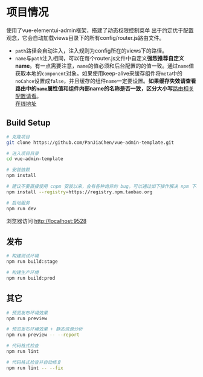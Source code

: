 
#  项目情况

使用了vue-elementui-admin框架，搭建了动态权限控制菜单
出于约定优于配置观念，它会自动加载views目录下的所有config/router.js路由文件。
- `path`路径会自动注入，注入规则为config所在的views下的路径。
- `name`与`path`注入相同，可以在每个router.js文件中自定义**强烈推荐自定义name**。有一点需要注意，`name`的值必须和后台配置的的值一致。通过`name`值获取本地的`component`对象。如果使用keep-alive来缓存组件将`meta`中的`noCahce`设置成`false`，并且缓存的组件`name`一定要设置。**如果缓存失效请查看路由中的`name`属性值和组件内部name的名称是否一致，区分大小写**[路由相关配置请看](https://panjiachen.github.io/vue-element-admin-site/guide/essentials/router-and-nav.html#config)。  
[在线地址](https://git.io/Ladmin)

## Build Setup

```bash
# 克隆项目
git clone https://github.com/PanJiaChen/vue-admin-template.git

# 进入项目目录
cd vue-admin-template

# 安装依赖
npm install

# 建议不要直接使用 cnpm 安装以来，会有各种诡异的 bug。可以通过如下操作解决 npm 下载速度慢的问题
npm install --registry=https://registry.npm.taobao.org

# 启动服务
npm run dev
```

浏览器访问 [http://localhost:9528](http://localhost:9528)

## 发布

```bash
# 构建测试环境
npm run build:stage

# 构建生产环境
npm run build:prod
```

## 其它

```bash
# 预览发布环境效果
npm run preview

# 预览发布环境效果 + 静态资源分析
npm run preview -- --report

# 代码格式检查
npm run lint

# 代码格式检查并自动修复
npm run lint -- --fix
```
